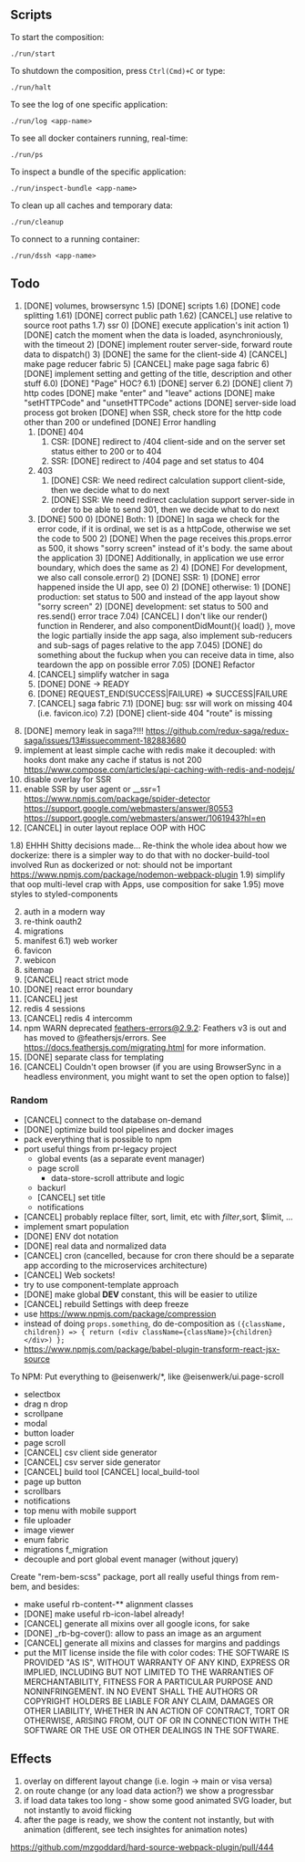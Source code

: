 ## Scripts

To start the composition:

```
./run/start
```

To shutdown the composition, press `Ctrl(Cmd)+C` or type:

```
./run/halt
```

To see the log of one specific application:

```
./run/log <app-name>
```

To see all docker containers running, real-time:

```
./run/ps
```

To inspect a bundle of the specific application:

```
./run/inspect-bundle <app-name>
```

To clean up all caches and temporary data:

```
./run/cleanup
```

To connect to a running container:

```
./run/dssh <app-name>
```

## Todo

1. [DONE] volumes, browsersync
1.5) [DONE] scripts
1.6) [DONE] code splitting
1.61) [DONE] correct public path
1.62) [CANCEL] use relative to source root paths
1.7) ssr 0) [DONE] execute application's init action 1) [DONE] catch the moment when the data is loaded, asynchroniously, with the timeout 2) [DONE] implement router server-side, forward route data to dispatch() 3) [DONE] the same for the client-side 4) [CANCEL] make page reducer fabric 5) [CANCEL] make page saga fabric 6) [DONE] implement setting and getting of the title, description and other stuff
6.0) [DONE] "Page" HOC?
6.1) [DONE] server
6.2) [DONE] client 7) http codes
[DONE] make "enter" and "leave" actions
[DONE] make "setHTTPCode" and "unsetHTTPCode" actions
[DONE] server-side load process got broken
[DONE] when SSR, check store for the http code other than 200 or undefined
[DONE] Error handling
    1) [DONE] 404
        1) CSR: [DONE] redirect to /404 client-side and on the server set status either to 200 or to 404
        2) SSR: [DONE] redirect to /404 page and set status to 404
    2) 403
        1) [DONE] CSR:
            We need redirect calculation support client-side, then we decide what to do next
        2) [DONE] SSR:
            We need redirect caclulation support server-side in order to be able to send 301, then we decide what to do next
    3) [DONE] 500
        0) [DONE] Both:
            1) [DONE] In saga we check for the error code, if it is ordinal, we set is as a httpCode, otherwise we set the code to 500
            2) [DONE] When the page receives this.props.error as 500, it shows "sorry screen" instead of it's body. the same about the application
            3) [DONE] Additionally, in application we use error boundary, which does the same as 2)
            4) [DONE] For development, we also call console.error()
        2) [DONE] SSR:
            1) [DONE] error happened inside the UI app, see 0)
            2) [DONE] otherwise:
                1) [DONE] production: set status to 500 and instead of the app layout show "sorry screen"
                2) [DONE] development: set status to 500 and res.send() error trace
7.04) [CANCEL] I don't like our render() function in Renderer, and also componentDidMount(){ load() }, move the logic partially inside the app saga, also implement sub-reducers and sub-sags of pages relative to the app 
7.045) [DONE] do something about the fuckup when you can receive data in time, also teardown the app on possible error
7.05) [DONE] Refactor
    1) [CANCEL] simplify watcher in saga
    2) [DONE] DONE -> READY
    3) [DONE] REQUEST_END(SUCCESS|FAILURE) => SUCCESS|FAILURE
    4) [CANCEL] saga fabric
7.1) [DONE] bug: ssr will work on missing 404 (i.e. favicon.ico)
7.2) [DONE] client-side 404 "route" is missing
8) [DONE] memory leak in saga?!!! https://github.com/redux-saga/redux-saga/issues/13#issuecomment-182883680
9) implement at least simple cache with redis
    make it decoupled: with hooks
    dont make any cache if status is not 200
    https://www.compose.com/articles/api-caching-with-redis-and-nodejs/
11) disable overlay for SSR
12) enable SSR by user agent or __ssr=1
    https://www.npmjs.com/package/spider-detector
    https://support.google.com/webmasters/answer/80553
    https://support.google.com/webmasters/answer/1061943?hl=en
13) [CANCEL] in outer layout replace OOP with HOC

1.8) EHHH Shitty decisions made...
Re-think the whole idea about how we dockerize: there is a simpler way to do that with no docker-build-tool involved
Run as dockerized or not: should not be important
https://www.npmjs.com/package/nodemon-webpack-plugin
1.9) simplify that oop multi-level crap with Apps, use composition for sake
1.95) move styles to styled-components

2.  auth in a modern way
3.  re-think oauth2
4.  migrations
5.  manifest
    6.1) web worker
6.  favicon
7.  webicon
8.  sitemap
9.  [CANCEL] react strict mode
10. [DONE] react error boundary
11. [CANCEL] jest
12. redis 4 sessions
13. [CANCEL] redis 4 intercomm
14. npm WARN deprecated feathers-errors@2.9.2: Feathers v3 is out and has moved to @feathersjs/errors. See https://docs.feathersjs.com/migrating.html for more information.
15. [DONE] separate class for templating
16. [CANCEL] Couldn't open browser (if you are using BrowserSync in a headless environment, you might want to set the open option to false)]

### Random

-   [CANCEL] connect to the database on-demand
-   [DONE] optimize build tool pipelines and docker images
-   pack everything that is possible to npm
-   port useful things from pr-legacy project
    -   global events (as a separate event manager)
    -   page scroll
        -   data-store-scroll attribute and logic
    -   backurl
    -   [CANCEL] set title
    -   notifications
-   [CANCEL] probably replace filter, sort, limit, etc with $filter,$sort, \$limit, ...
-   implement smart population
-   [DONE] ENV dot notation
-   [DONE] real data and normalized data
-   [CANCEL] cron (cancelled, because for cron there should be a separate app according to the microservices architecture)
-   [CANCEL] Web sockets!
-   try to use component-template approach
-   [DONE] make global **DEV** constant, this will be easier to utilize
-   [CANCEL] rebuild Settings with deep freeze
-   use https://www.npmjs.com/package/compression
-   instead of doing `props.something`, do de-composition as `({className, children}) => { return (<div className={className}>{children}</div>) };`
-   https://www.npmjs.com/package/babel-plugin-transform-react-jsx-source

To NPM:
Put everything to @eisenwerk/\*, like @eisenwerk/ui.page-scroll

-   selectbox
-   drag n drop
-   scrollpane
-   modal
-   button loader
-   page scroll
-   [CANCEL] csv client side generator
-   [CANCEL] csv server side generator
-   [CANCEL] build tool
    [CANCEL] local_build-tool
-   page up button
-   scrollbars
-   notifications
-   top menu with mobile support
-   file uploader
-   image viewer
-   enum fabric
-   migrations
    f_migration
-   decouple and port global event manager (without jquery)

Create "rem-bem-scss" package, port all really useful things from rem-bem, and besides:

-   make useful rb-content-\*\* alignment classes
-   [DONE] make useful rb-icon-label already!
-   [CANCEL] generate all mixins over all google icons, for sake
-   [DONE] \_rb-bg-cover(): allow to pass an image as an argument
-   [CANCEL] generate all mixins and classes for margins and paddings
-   put the MIT license inside the file with color codes:
    THE SOFTWARE IS PROVIDED "AS IS", WITHOUT WARRANTY OF ANY KIND, EXPRESS OR IMPLIED, INCLUDING BUT NOT LIMITED TO THE WARRANTIES OF MERCHANTABILITY, FITNESS FOR A PARTICULAR PURPOSE AND NONINFRINGEMENT. IN NO EVENT SHALL THE AUTHORS OR COPYRIGHT HOLDERS BE LIABLE FOR ANY CLAIM, DAMAGES OR OTHER LIABILITY, WHETHER IN AN ACTION OF CONTRACT, TORT OR OTHERWISE, ARISING FROM, OUT OF OR IN CONNECTION WITH THE SOFTWARE OR THE USE OR OTHER DEALINGS IN THE SOFTWARE.

## Effects

1. overlay on different layout change (i.e. login -> main or visa versa)
2. on route change (or any load data action?) we show a progressbar
3. if load data takes too long - show some good animated SVG loader, but not instantly to avoid flicking
4. after the page is ready, we show the content not instantly, but with animation (different, see tech insightes for animation notes)

https://github.com/mzgoddard/hard-source-webpack-plugin/pull/444
